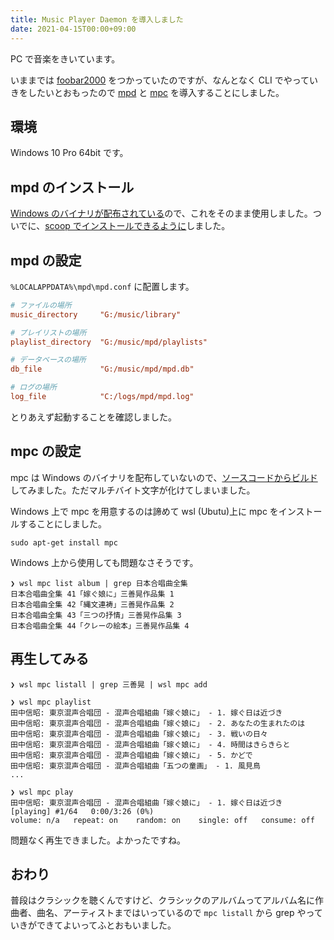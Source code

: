 ```yaml
---
title: Music Player Daemon を導入しました
date: 2021-04-15T00:00+09:00
---
```


PC で音楽をきいています。

いままでは [foobar2000](https://www.foobar2000.org/) をつかっていたのですが、なんとなく CLI でやっていきをしたいとおもったので [mpd](https://www.musicpd.org/) と [mpc](https://www.musicpd.org/clients/mpc/) を導入することにしました。

## 環境

Windows 10 Pro 64bit です。

## mpd のインストール

[Windows のバイナリが配布されている](https://www.musicpd.org/download/win32/)ので、これをそのまま使用しました。ついでに、[scoop でインストールできるように](https://github.com/ansanloms/scoop-ansanloms/blob/master/bucket/mpd.json)しました。

## mpd の設定

`%LOCALAPPDATA%\mpd\mpd.conf` に配置します。

```conf:mpd.conf
# ファイルの場所
music_directory     "G:/music/library"

# プレイリストの場所
playlist_directory  "G:/music/mpd/playlists"

# データベースの場所
db_file             "G:/music/mpd/mpd.db"

# ログの場所
log_file            "C:/logs/mpd/mpd.log"
```

とりあえず起動することを確認しました。

## mpc の設定

mpc は Windows のバイナリを配布していないので、[ソースコードからビルド](https://github.com/MusicPlayerDaemon/mpc)してみました。ただマルチバイト文字が化けてしまいました。

Windows 上で mpc を用意するのは諦めて wsl (Ubutu)上に mpc をインストールすることにしました。

```
sudo apt-get install mpc
```

Windows 上から使用しても問題なさそうです。

```
❯ wsl mpc list album | grep 日本合唱曲全集
日本合唱曲全集 41「嫁ぐ娘に」三善晃作品集 1
日本合唱曲全集 42「縄文連祷」三善晃作品集 2
日本合唱曲全集 43「三つの抒情」三善晃作品集 3
日本合唱曲全集 44「クレーの絵本」三善晃作品集 4
```

## 再生してみる

```
❯ wsl mpc listall | grep 三善晃 | wsl mpc add

❯ wsl mpc playlist
田中信昭: 東京混声合唱団 - 混声合唱組曲「嫁ぐ娘に」 - 1. 嫁ぐ日は近づき
田中信昭: 東京混声合唱団 - 混声合唱組曲「嫁ぐ娘に」 - 2. あなたの生まれたのは
田中信昭: 東京混声合唱団 - 混声合唱組曲「嫁ぐ娘に」 - 3. 戦いの日々
田中信昭: 東京混声合唱団 - 混声合唱組曲「嫁ぐ娘に」 - 4. 時間はきらきらと
田中信昭: 東京混声合唱団 - 混声合唱組曲「嫁ぐ娘に」 - 5. かどで
田中信昭: 東京混声合唱団 - 混声合唱組曲「五つの童画」 - 1. 風見鳥
...

❯ wsl mpc play
田中信昭: 東京混声合唱団 - 混声合唱組曲「嫁ぐ娘に」 - 1. 嫁ぐ日は近づき
[playing] #1/64   0:00/3:26 (0%)
volume: n/a   repeat: on    random: on    single: off   consume: off
```

問題なく再生できました。よかったですね。

## おわり

普段はクラシックを聴くんですけど、クラシックのアルバムってアルバム名に作曲者、曲名、アーティストまではいっているので `mpc listall` から grep やっていきができてよいってふとおもいました。
